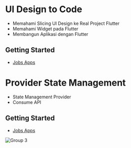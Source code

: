 # UI Design to Code
- Memahami Slicing UI Design ke Real Project Flutter
- Memahami Widget pada Flutter
- Membangun Aplikasi dengan Flutter
## Getting Started
- [Jobs Apps](https://buildwithangga.com/kelas/mastering-ui-design-to-flutter-jobs-app?&main_leads=journey)


# Provider State Management
- State Management Provider
- Consume API
## Getting Started
- [Jobs Apps](https://buildwithangga.com/kelas/flutter-developer-provider-state-management)

![Group 3](https://user-images.githubusercontent.com/41983828/225244669-bdf53066-7293-48de-abf2-92550960d173.png)


